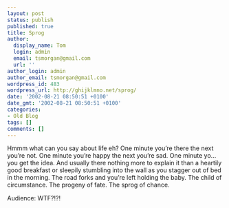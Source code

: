 ```yaml
---
layout: post
status: publish
published: true
title: Sprog
author:
  display_name: Tom
  login: admin
  email: tsmorgan@gmail.com
  url: ''
author_login: admin
author_email: tsmorgan@gmail.com
wordpress_id: 483
wordpress_url: http://ghijklmno.net/sprog/
date: '2002-08-21 08:50:51 +0100'
date_gmt: '2002-08-21 08:50:51 +0100'
categories:
- Old Blog
tags: []
comments: []
---
```

<!-- more -->

<p>Hmmm what can you say about life eh? One minute you&#8217;re there the next you&#8217;re not. One minute you&#8217;re happy the next you&#8217;re sad. One minute yo... you get the idea. And usually there nothing more to explain it than a heartily good breakfast or sleepily stumbling into the wall as you stagger out of bed in the morning. The road forks and you&#8217;re left holding the baby. The child of circumstance. The progeny of fate. The sprog of chance.</p>

<p>Audience: WTF?!?!</p>

